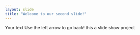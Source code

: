 ```yaml
---
layout: slide
title: "Welcome to our second slide!"
---
```

Your text
Use the left arrow to go back!
this a slide show project 
